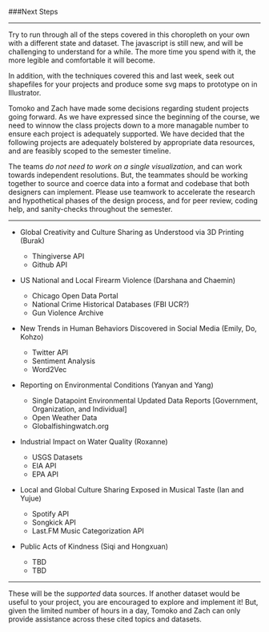 ###Next Steps

-----

Try to run through all of the steps covered in this choropleth on your own with a different state and dataset. The javascript is still new, and will be challenging to understand for a while. The more time you spend with it, the more legible and comfortable it will become. 

In addition, with the techniques covered this and last week, seek out shapefiles for your projects and produce some svg maps to prototype on in Illustrator.

Tomoko and Zach have made some decisions regarding student projects going forward. As we have expressed since the beginning of the course, we need to winnow the class projects down to a more managable number to ensure each project is adequately supported. We have decided that the following projects are adequately bolstered by appropriate data resources, and are feasibly scoped to the semester timeline.

The teams *do not need to work on a single visualization*, and can work towards independent resolutions. But, the teammates should be working together to source and coerce data into a format and codebase that both designers can implement. Please use teamwork to accelerate the research and hypothetical phases of the design process, and for peer review, coding help, and sanity-checks throughout the semester. 

-----

- Global Creativity and Culture Sharing as Understood via 3D Printing (Burak)
    - Thingiverse API
    - Github API
    
- US National and Local Firearm Violence (Darshana and Chaemin)
    - Chicago Open Data Portal
    - National Crime Historical Databases (FBI UCR?)
    - Gun Violence Archive
    
- New Trends in Human Behaviors Discovered in Social Media (Emily, Do, Kohzo)
    - Twitter API
    - Sentiment Analysis
    - Word2Vec

- Reporting on Environmental Conditions (Yanyan and Yang)
    - Single Datapoint Environmental Updated Data Reports [Government, Organization, and Individual]
    - Open Weather Data
    - Globalfishingwatch.org

- Industrial Impact on Water Quality (Roxanne)
    - USGS Datasets
    - EIA API
    - EPA API

- Local and Global Culture Sharing Exposed in Musical Taste (Ian and Yujue)
    - Spotify API 
    - Songkick API
    - Last.FM Music Categorization API
    
- Public Acts of Kindness (Siqi and Hongxuan)
    - TBD
    - TBD

-----

These will be the *supported* data sources. If another dataset would be useful to your project, you are encouraged to explore and implement it! But, given the limited number of hours in a day, Tomoko and Zach can only provide assistance across these cited topics and datasets.

